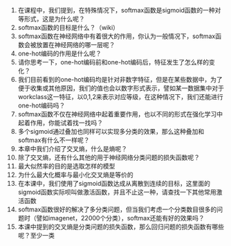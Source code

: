 1.	在课程中，我们提到，在特殊情况下，softmax函数是sigmoid函数的一种对等形式，这是为什么呢？
2.	softmax函数的目标是什么？（wiki）
3.	softmax函数在神经网络中有着很大的作用，你认为一般情况下，softmax函数会被放置在神经网络的哪一层呢？
4.	one-hot编码的作用是什么呢？
5.	请你思考一下，one-hot编码前和one-hot编码后，特征发生了怎么样的变化？
6.	我们目前看到的one-hot编码均是针对非数字特征，但是在某些数据中，为了便于收集或其他原因，我们的值也会以数字形式表示，譬如某一数据集中对于workclass这一特征，以0,1,2来表示对应等级，在这种情况下，我们还能进行one-hot编码吗？
7.	softmax函数不仅在神经网络中起着重要作用，也以不同的形式在强化学习中起着作用，你能试着找一找吗？
8.	多个sigmoid通过叠加也同样可以实现多分类的效果，那么这种叠加和softmax有什么不一样呢？
9.	本章中我们介绍了交叉熵，什么是熵呢？
10.	除了交叉熵，还有什么其他的用于神经网络分类问题的损失函数呢？
11.	最大似然率的目的是选取怎样的模型
12.	为什么最大化概率与最小化交叉熵是等价的
13.	在本课中，我们使用了sigmoid函数达成从离散到连续的目标，这里面的sigmoid函数实际呗叫做激活函数，并且不止这一种，请查找一下其他常用激活函数
14.	softmax函数很好的解决了多分类问题，但当我们考虑一个分类数目很多的问题时（譬如imagenet，22000个分类），softmax还能有好的效果吗？
15.	本课中提到的交叉熵是分类问题的损失函数，那么回归问题的损失函数有哪些呢？至少一类

